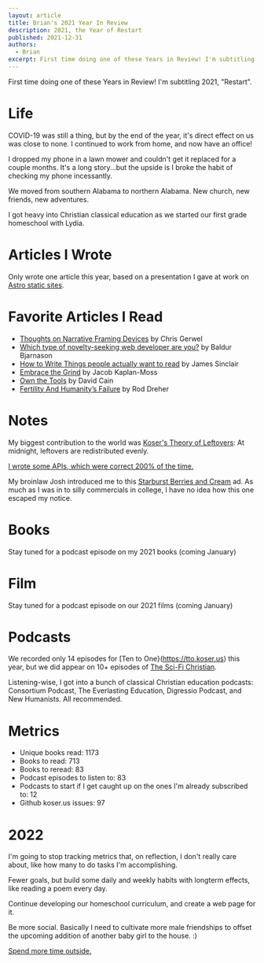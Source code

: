 ```yaml
---
layout: article
title: Brian's 2021 Year In Review
description: 2021, the Year of Restart
published: 2021-12-31
authors:
  - Brian
excerpt: First time doing one of these Years in Review! I'm subtitling 2021, "Restart".
---
```


First time doing one of these Years in Review! I'm subtitling 2021, "Restart". 

# Life

COVID-19 was still a thing, but by the end of the year, it's direct effect on us was close to none. I continued to work from home, and now have an office!

I dropped my phone in a lawn mower and couldn't get it replaced for a couple months. It's a long story...but the upside is I broke the habit of checking my phone incessantly.

We moved from southern Alabama to northern Alabama. New church, new friends, new adventures.

I got heavy into Christian classical education as we started our first grade homeschool with Lydia.

# Articles I Wrote

Only wrote one article this year, based on a presentation I gave at work on [Astro static sites](https://koser.us/articles/2021/08/19/1/astro-static-sites-30/).

# Favorite Articles I Read
- [Thoughts on Narrative Framing Devices](https://koser.us/notes/20210325095900/) by Chris Gerwel
- [Which type of novelty-seeking web developer are you?](https://koser.us/notes/20210321171400/) by Baldur Bjarnason
- [How to Write Things people actually want to read](https://koser.us/notes/20210426160800/) by James Sinclair
- [Embrace the Grind](https://koser.us/notes/20210525172100/) by Jacob Kaplan-Moss 
- [Own the Tools](https://koser.us/notes/20210704095700/) by David Cain
- [Fertility And Humanity’s Failure](https://koser.us/notes/20210922062215/) by Rod Dreher

# Notes
My biggest contribution to the world was [Koser's Theory of Leftovers](https://koser.us/notes/20210427131500/): At midnight, leftovers are redistributed evenly.

[I wrote some APIs, which were correct 200% of the time.](https://koser.us/notes/20211013111100/)

My broinlaw Josh introduced me to this [Starburst Berries and Cream](https://koser.us/notes/20210426153900/) ad. As much as I was in to silly commercials in college, I have no idea how this one escaped my notice.

# Books
Stay tuned for a podcast episode on my 2021 books (coming January)

# Film
Stay tuned for a podcast episode on our 2021 films (coming January)

# Podcasts
We recorded only 14 episodes for [Ten to One}(https://tto.koser.us) this year, but we did appear on 10+ episodes of [The Sci-Fi Christian](http://thescifichristian.com/).

Listening-wise, I got into a bunch of classical Christian education podcasts: Consortium Podcast, The Everlasting Education, Digressio Podcast, and New Humanists. All recommended.

# Metrics
- Unique books read: 1173
- Books to read: 713
- Books to reread: 83
- Podcast episodes to listen to: 83
- Podcasts to start if I get caught up on the ones I'm already subscribed to: 12
- Github koser.us issues: 97

# 2022
I'm going to stop tracking metrics that, on reflection, I don't really care about, like how many to do tasks I'm accomplishing.

Fewer goals, but build some daily and weekly habits with longterm effects, like reading a poem every day.

Continue developing our homeschool curriculum, and create a web page for it.

Be more social. Basically I need to cultivate more male friendships to offset the upcoming addition of another baby girl to the house. :)

[Spend more time outside.](https://koser.us/notes/20210611110700/)